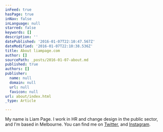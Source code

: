 ```yaml
---
inFeed: true
hasPage: true
inNav: false
inLanguage: null
starred: false
keywords: []
description: ''
datePublished: '2016-01-07T22:10:47.567Z'
dateModified: '2016-01-07T22:10:38.536Z'
title: About liampage.com
author: []
sourcePath: _posts/2016-01-07-about.md
published: true
authors: []
publisher:
  name: null
  domain: null
  url: null
  favicon: null
url: about/index.html
_type: Article

---
```

My name is Liam Page. I work in HR and change design in the public sector, and I'm based in Melbourne. You can find me on [Twitter][0], and [Instagram][1].

[0]: http://twitter.com/liampage
[1]: http://instagram.com/liampage